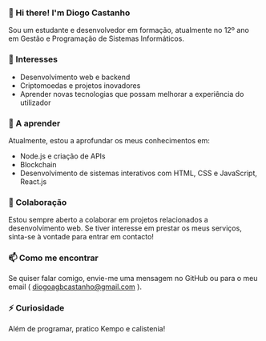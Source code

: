 ### 👋 Hi there! I'm Diogo Castanho

Sou um estudante e desenvolvedor em formação, atualmente no 12º ano em Gestão e Programação de Sistemas Informáticos.

### 👀 Interesses
- Desenvolvimento web e backend
- Criptomoedas e projetos inovadores
- Aprender novas tecnologias que possam melhorar a experiência do utilizador

### 🌱 A aprender
Atualmente, estou a aprofundar os meus conhecimentos em:
- Node.js e criação de APIs
- Blockchain
- Desenvolvimento de sistemas interativos com HTML, CSS e JavaScript, React.js

### 💞️ Colaboração
Estou sempre aberto a colaborar em projetos relacionados a desenvolvimento web. Se tiver interesse em prestar os meus serviços, sinta-se à vontade para entrar em contacto!

### 📫 Como me encontrar
Se quiser falar comigo, envie-me uma mensagem no GitHub ou para o meu email ( diogoagbcastanho@gmail.com ).

### ⚡ Curiosidade
Além de programar, pratico Kempo e calistenia!
